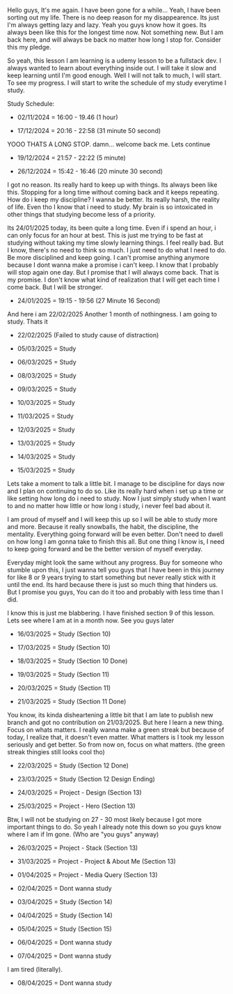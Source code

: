 Hello guys, It's me again. I have been gone for a while... Yeah, I have been sorting out my life. There is no deep reason for my disappearence. Its just I'm always getting lazy and lazy. Yeah you guys know how it goes. Its always been like this for the longest time now. Not something new. But I am back here, and will always be back no matter how long I stop for. Consider this my pledge.

So yeah, this lesson I am learning is a udemy lesson to be a fullstack dev. I always wanted to learn about everything inside out. I will take it slow and keep learning until I'm good enough. Well I will not talk to much, I will start. To see my progress. I will start to write the schedule of my study everytime I study.

Study Schedule:

- 02/11/2024 = 16:00 - 19.46 (1 hour)

- 17/12/2024 = 20:16 - 22:58 (31 minute 50 second)

YOOO THATS A LONG STOP. damn... welcome back me. Lets continue

- 19/12/2024 = 21:57 - 22:22 (5 minute)

- 26/12/2024 = 15:42 - 16:46 (20 minute 30 second)

I got no reason. Its really hard to keep up with things. Its always been like this. Stopping for a long time without coming back and it keeps repeating. How do i keep my discipline? I wanna be better. Its really harsh, the reality of life. Even tho I know that i need to study. My brain is so intoxicated in other things that studying become less of a priority.

Its 24/01/2025 today, its been quite a long time. Even if i spend an hour, i can only focus for an hour at best. This is just me trying to be fast at studying without taking my time slowly learning things. I feel really bad. But I know, there's no need to think so much. I just need to do what I need to do. Be more disciplined and keep going. I can't promise anything anymore because I dont wanna make a promise i can't keep. I know that I probably will stop again one day. But I promise that I will always come back. That is my promise. I don't know what kind of realization that I will get each time I come back. But I will be stronger.

- 24/01/2025 = 19:15 - 19:56 (27 Minute 16 Second)

And here i am 22/02/2025 Another 1 month of nothingness. I am going to study. Thats it

- 22/02/2025 (Failed to study cause of distraction)

- 05/03/2025 = Study

- 06/03/2025 = Study

- 08/03/2025 = Study

- 09/03/2025 = Study

- 10/03/2025 = Study

- 11/03/2025 = Study

- 12/03/2025 = Study

- 13/03/2025 = Study

- 14/03/2025 = Study

- 15/03/2025 = Study

Lets take a moment to talk a little bit. I manage to be discipline for days now and I plan on continuing to do so. Like its really hard when i set up a time or like setting how long do i need to study. Now I just simply study when I want to and no matter how little or how long i study, i never feel bad about it.

I am proud of myself and I will keep this up so I will be able to study more and more. Because it really snowballs, the habit, the discipline, the mentality. Everything going forward will be even better. Don't need to dwell on how long I am gonna take to finish this all. But one thing I know is, I need to keep going forward and be the better version of myself everyday.

Everyday might look the same without any progress. Buy for someone who stumble upon this, I just wanna tell you guys that I have been in this journey for like 8 or 9 years trying to start something but never really stick with it until the end. Its hard because there is just so much thing that hinders us. But I promise you guys, You can do it too and probably with less time than I did.

I know this is just me blabbering. I have finished section 9 of this lesson. Lets see where I am at in a month now. See you guys later

- 16/03/2025 = Study (Section 10)

- 17/03/2025 = Study (Section 10)

- 18/03/2025 = Study (Section 10 Done)

- 19/03/2025 = Study (Section 11)

- 20/03/2025 = Study (Section 11)

- 21/03/2025 = Study (Section 11 Done)

You know, its kinda disheartening a little bit that I am late to publish new branch and got no contribution on 21/03/2025. But here I learn a new thing. Focus on whats matters. I really wanna make a green streak but because of today, I realize that, it doesn't even matter. What matters is I took my lesson seriously and get better. So from now on, focus on what matters. (the green streak thingies still looks cool tho)

- 22/03/2025 = Study (Section 12 Done)

- 23/03/2025 = Study (Section 12 Design Ending)

- 24/03/2025 = Project - Design (Section 13)

- 25/03/2025 = Project - Hero (Section 13)

Btw, I will not be studying on 27 - 30 most likely because I got more important things to do. So yeah I already note this down so you guys know where I am if Im gone. (Who are "you guys" anyway)

- 26/03/2025 = Project - Stack (Section 13)

- 31/03/2025 = Project - Project & About Me (Section 13)

- 01/04/2025 = Project - Media Query (Section 13)

- 02/04/2025 = Dont wanna study

- 03/04/2025 = Study (Section 14)

- 04/04/2025 = Study (Section 14)

- 05/04/2025 = Study (Section 15)

- 06/04/2025 = Dont wanna study

- 07/04/2025 = Dont wanna study

I am tired (literally).

- 08/04/2025 = Dont wanna study
